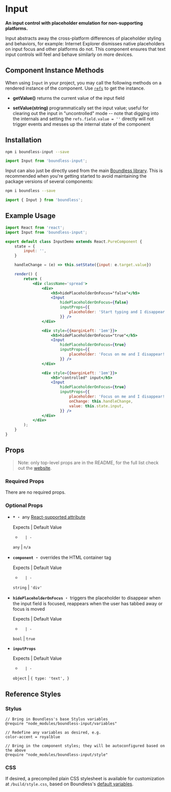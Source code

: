 <!---
THIS IS AN AUTOGENERATED FILE. EDIT PACKAGES/BOUNDLESS-INPUT/INDEX.JS INSTEAD.
-->
# Input

__An input control with placeholder emulation for non-supporting platforms.__

Input abstracts away the cross-platform differences of placeholder styling and behaviors, for example: Internet Explorer dismisses native placeholders on input focus and other platforms do not. This component ensures that text input controls will feel and behave similarly on more devices.

## Component Instance Methods

When using `Input` in your project, you may call the following methods on a rendered instance of the component. Use [`refs`](https://facebook.github.io/react/docs/refs-and-the-dom.html) to get the instance.

- __getValue()__
  returns the current value of the input field

- __setValue(string)__
  programmatically set the input value; useful for clearing out the input in "uncontrolled" mode -- note that digging into the internals and setting the `refs.field.value = ''` directly will not trigger events and messes up the internal state of the component

## Installation

```bash
npm i boundless-input --save
```

```js
import Input from 'boundless-input';
```


Input can also just be directly used from the main [Boundless library](https://www.npmjs.com/package/boundless). This is recommended when you're getting started to avoid maintaining the package versions of several components:

```bash
npm i boundless --save
```

```js
import { Input } from 'boundless';
```



## Example Usage
```jsx
import React from 'react';
import Input from 'boundless-input';

export default class InputDemo extends React.PureComponent {
    state = {
        input: '',
    }

    handleChange = (e) => this.setState({input: e.target.value})

    render() {
        return (
            <div className='spread'>
                <div>
                    <h5>hidePlaceholderOnFocus="false"</h5>
                    <Input
                        hidePlaceholderOnFocus={false}
                        inputProps={{
                            placeholder: 'Start typing and I disappear!',
                        }} />
                </div>

                <div style={{marginLeft: '1em'}}>
                    <h5>hidePlaceholderOnFocus="true"</h5>
                    <Input
                        hidePlaceholderOnFocus={true}
                        inputProps={{
                            placeholder: 'Focus on me and I disappear!',
                        }} />
                </div>

                <div style={{marginLeft: '1em'}}>
                    <h5>"controlled" input</h5>
                    <Input
                        hidePlaceholderOnFocus={true}
                        inputProps={{
                            placeholder: 'Focus on me and I disappear!',
                            onChange: this.handleChange,
                            value: this.state.input,
                        }} />
                </div>
            </div>
        );
    }
}
```


## Props

> Note: only top-level props are in the README, for the full list check out the [website](http://boundless.js.org/#/Input).

### Required Props

There are no required props.


### Optional Props

- __`*`__ ・ any [React-supported attribute](https://facebook.github.io/react/docs/tags-and-attributes.html#html-attributes)

  Expects | Default Value
  -       | -
  `any` | `n/a`

- __`component`__ ・ overrides the HTML container tag

  Expects | Default Value
  -       | -
  `string` | `'div'`

- __`hidePlaceholderOnFocus`__ ・ triggers the placeholder to disappear when the input field is focused, reappears when the user has tabbed away or focus is moved

  Expects | Default Value
  -       | -
  `bool` | `true`

- __`inputProps`__

  Expects | Default Value
  -       | -
  `object` | `{
    type: 'text',
}`


## Reference Styles
### Stylus
```stylus
// Bring in Boundless's base Stylus variables
@require "node_modules/boundless-input/variables"

// Redefine any variables as desired, e.g.
color-accent = royalblue

// Bring in the component styles; they will be autoconfigured based on the above
@require "node_modules/boundless-input/style"
```

### CSS
If desired, a precompiled plain CSS stylesheet is available for customization at `/build/style.css`, based on Boundless's [default variables](https://github.com/enigma-io/boundless/blob/master/variables.styl).

